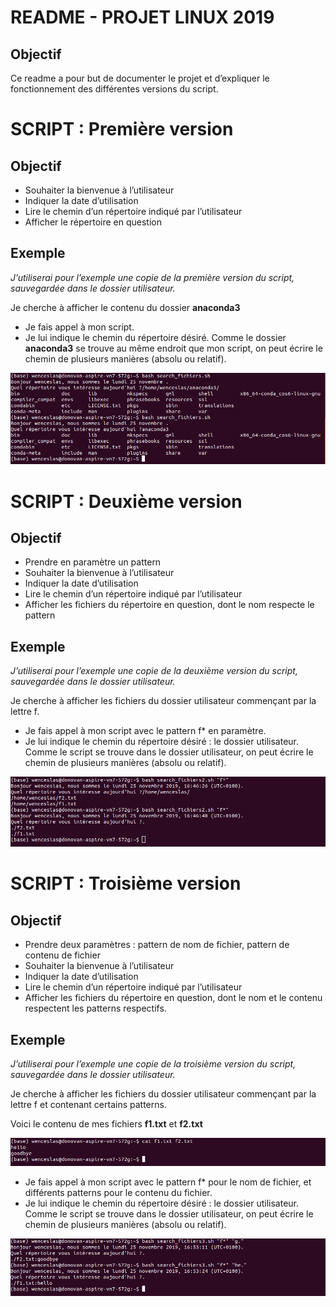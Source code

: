 ﻿# README - PROJET LINUX 2019

## Objectif 

Ce readme a pour but de documenter le projet et d’expliquer le fonctionnement des différentes versions du script.

# SCRIPT : Première version

## Objectif

- Souhaiter la bienvenue à l’utilisateur 
- Indiquer la date d’utilisation
- Lire le chemin d’un répertoire indiqué par l’utilisateur
- Afficher le répertoire en question

## Exemple

*J’utiliserai pour l’exemple une copie de la première version du script, sauvegardée dans le dossier utilisateur.*

Je cherche à afficher le contenu du dossier **anaconda3** 

- Je fais appel à mon script.
- Je lui indique le chemin du répertoire désiré. Comme le dossier **anaconda3** se trouve au même endroit que mon script, on peut écrire le chemin de plusieurs manières (absolu ou relatif).

![exemple 1](EXEMPLE1.png)

# SCRIPT : Deuxième version

## Objectif

- Prendre en paramètre un pattern
- Souhaiter la bienvenue à l’utilisateur 
- Indiquer la date d’utilisation
- Lire le chemin d’un répertoire indiqué par l’utilisateur
- Afficher les fichiers du répertoire en question, dont le nom respecte le pattern

## Exemple

*J’utiliserai pour l’exemple une copie de la deuxième version du script, sauvegardée dans le dossier utilisateur.*

Je cherche à afficher les fichiers du dossier utilisateur commençant par la lettre f.

- Je fais appel à mon script avec le pattern f* en paramètre.
- Je lui indique le chemin du répertoire désiré : le dossier utilisateur. Comme le script se trouve dans le dossier utilisateur, on peut écrire le chemin de plusieurs manières (absolu ou relatif).

![exemple 2](EXEMPLE2.png)

# SCRIPT : Troisième version

## Objectif

- Prendre deux paramètres : pattern de nom de fichier, pattern de contenu de fichier
- Souhaiter la bienvenue à l’utilisateur 
- Indiquer la date d’utilisation
- Lire le chemin d’un répertoire indiqué par l’utilisateur
- Afficher les fichiers du répertoire en question, dont le nom et le contenu respectent les patterns respectifs.

## Exemple

*J’utiliserai pour l’exemple une copie de la troisième version du script, sauvegardée dans le dossier utilisateur.*

Je cherche à afficher les fichiers du dossier utilisateur commençant par la lettre f et contenant certains patterns.

Voici le contenu de mes fichiers **f1.txt** et **f2.txt**

![exemple 3.1](EXEMPLE31.png)

- Je fais appel à mon script avec le pattern f* pour le nom de fichier, et différents patterns pour le contenu du fichier.
- Je lui indique le chemin du répertoire désiré : le dossier utilisateur. Comme le script se trouve dans le dossier utilisateur, on peut écrire le chemin de plusieurs manières (absolu ou relatif).

![exemple 3.2](EXEMPLE32.png)
